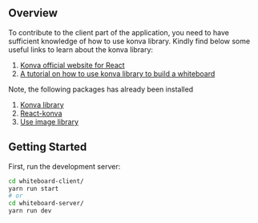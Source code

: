 
## Overview

To contribute to the client part of the application, you need to have sufficient knowledge of how to use konva library. Kindly find below some useful links to learn about the konva library:

1. [Konva official website for React](https://konvajs.org/docs/react/Intro.html)
2. [A tutorial on how to use konva library to build a whiteboard](https://betterprogramming.pub/how-to-make-a-whiteboard-app-with-react-konva-8766a532a39f?gi=8797bf38a4e2)

Note, the following packages has already been installed

1. [Konva library](https://konvajs.org/docs/)
2. [React-konva](https://konvajs.org/docs/react/Intro.html)
3. [Use image library](https://github.com/konvajs/use-image/)


## Getting Started

First, run the development server:

```bash 
cd whiteboard-client/
yarn run start
# or
cd whiteboard-server/
yarn run dev
```
